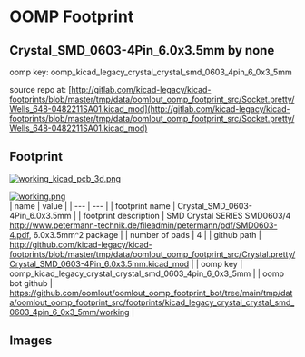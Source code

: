 # OOMP Footprint  
## Crystal_SMD_0603-4Pin_6.0x3.5mm  by none  
  
oomp key: oomp_kicad_legacy_crystal_crystal_smd_0603_4pin_6_0x3_5mm  
  
source repo at: [http://gitlab.com/kicad-legacy/kicad-footprints/blob/master/tmp/data/oomlout_oomp_footprint_src/Socket.pretty/Wells_648-0482211SA01.kicad_mod](http://gitlab.com/kicad-legacy/kicad-footprints/blob/master/tmp/data/oomlout_oomp_footprint_src/Socket.pretty/Wells_648-0482211SA01.kicad_mod)  
## Footprint  
  
[![working_kicad_pcb_3d.png](working_kicad_pcb_3d_600.png)](working_kicad_pcb_3d.png)  
  
[![working.png](working_600.png)](working.png)  
| name | value | 
| --- | --- | 
| footprint name | Crystal_SMD_0603-4Pin_6.0x3.5mm | 
| footprint description | SMD Crystal SERIES SMD0603/4 http://www.petermann-technik.de/fileadmin/petermann/pdf/SMD0603-4.pdf, 6.0x3.5mm^2 package | 
| number of pads | 4 | 
| github path | http://github.com/kicad-legacy/kicad-footprints/blob/master/tmp/data/oomlout_oomp_footprint_src/Crystal.pretty/Crystal_SMD_0603-4Pin_6.0x3.5mm.kicad_mod | 
| oomp key | oomp_kicad_legacy_crystal_crystal_smd_0603_4pin_6_0x3_5mm | 
| oomp bot github | https://github.com/oomlout/oomlout_oomp_footprint_bot/tree/main/tmp/data/oomlout_oomp_footprint_src/footprints/kicad_legacy_crystal_crystal_smd_0603_4pin_6_0x3_5mm/working | 
## Images  
